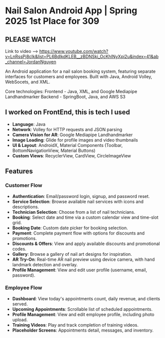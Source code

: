 # Nail Salon Android App | Spring 2025 1st Place for 309

## PLEASE WATCH
Link to video --> https://www.youtube.com/watch?v=LnRssPj8cIk&list=PL6BdlkdKLEB__zBDNSki_OcKhINyXpi2u&index=41&ab_channel=JordanNguyen

An Android application for a nail salon booking system, featuring separate interfaces for customers and employees. Built with Java, Android Volley, WebSocets, and XML.

Core technologies:
Frontend - Java, XML, and Google Mediapipe Landhandmarker
Backend - SpringBoot, Java, and AWS S3 


## I worked on FrontEnd, this is tech I used

* **Language**: Java
* **Network**: Volley for HTTP requests and JSON parsing
* **Camera Vision for AR**: Google Mediapipe Landhandmarker  
* **Image Loading**: Glide for profile images and video thumbnails
* **UI & Layout**: AndroidX, Material Components (Toolbar, BottomNavigationView, Material Buttons)
* **Custom Views**: RecyclerView, CardView, CircleImageView
## Features

### Customer Flow

* **Authentication**: Email/password login, signup, and password reset.
* **Service Selection**: Browse available nail services with icons and descriptions.
* **Technician Selection**: Choose from a list of nail technicians.
* **Booking**: Select date and time via a custom calendar view and time-slot grid.
* **Booking Date**: Custom date picker for booking selection.
* **Payment**: Complete payment flow with options for discounts and promotions.
* **Discounts & Offers**: View and apply available discounts and promotional codes.
* **Gallery**: Browse a gallery of nail art designs for inspiration.
* **AR Try-On**: Real-time AR nail preview using device camera, with hand landmark detection and overlay.
* **Profile Management**: View and edit user profile (username, email, password).

### Employee Flow

* **Dashboard**: View today's appointments count, daily revenue, and clients served.
* **Upcoming Appointments**: Scrollable list of scheduled appointments.
* **Profile Management**: View and edit employee profile, including photo upload.
* **Training Videos**: Play and track completion of training videos.
* **Placeholder Screens**: Appointments detail, messages, and inventory.
